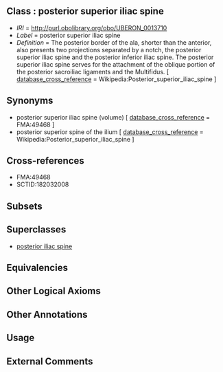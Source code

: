
## Class : posterior superior iliac spine

 * *IRI* = http://purl.obolibrary.org/obo/UBERON_0013710
 * *Label* = posterior superior iliac spine
 * *Definition* = The posterior border of the ala, shorter than the anterior, also presents two projections separated by a notch, the posterior superior iliac spine and the posterior inferior iliac spine. The posterior superior iliac spine serves for the attachment of the oblique portion of the posterior sacroiliac ligaments and the Multifidus. [ [database_cross_reference](../../ef/oboInOwl#hasDbXref.md) = Wikipedia:Posterior_superior_iliac_spine ]

## Synonyms

 * posterior superior iliac spine (volume) [ [database_cross_reference](../../ef/oboInOwl#hasDbXref.md) = FMA:49468 ]
 * posterior superior spine of the ilium [ [database_cross_reference](../../ef/oboInOwl#hasDbXref.md) = Wikipedia:Posterior_superior_iliac_spine ]

## Cross-references

 * FMA:49468
 * SCTID:182032008

## Subsets


## Superclasses

 * [posterior iliac spine](../../UBERON/13/UBERON_0013713.md)

## Equivalencies


## Other Logical Axioms


## Other Annotations


## Usage


## External Comments

